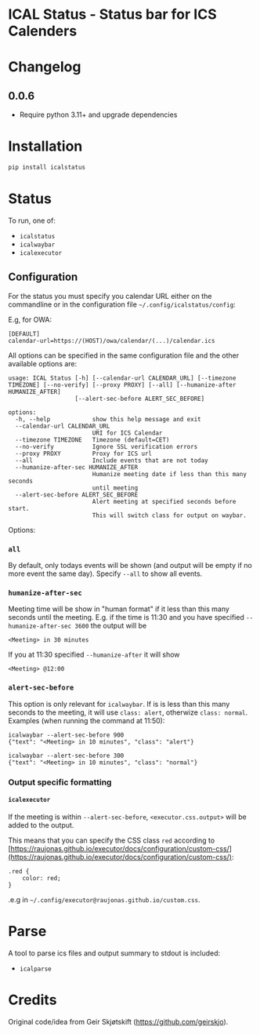 # ICAL Status - Status bar for ICS Calenders

# Changelog

## 0.0.6
- Require python 3.11+ and upgrade dependencies

# Installation

```bash
pip install icalstatus
```

# Status

To run, one of:

- `icalstatus`
- `icalwaybar`
- `icalexecutor`

## Configuration

For the status you must specify you calendar URL either on the commandline or in the
configuration file `~/.config/icalstatus/config`:

E.g, for OWA:

```
[DEFAULT]
calendar-url=https://(HOST)/owa/calendar/(...)/calendar.ics
```

All options can be specified in the same configuration file and
the other available options are:

```
usage: ICAL Status [-h] [--calendar-url CALENDAR_URL] [--timezone TIMEZONE] [--no-verify] [--proxy PROXY] [--all] [--humanize-after HUMANIZE_AFTER]
                   [--alert-sec-before ALERT_SEC_BEFORE]

options:
  -h, --help            show this help message and exit
  --calendar-url CALENDAR_URL
                        URI for ICS Calendar
  --timezone TIMEZONE   Timezone (default=CET)
  --no-verify           Ignore SSL verification errors
  --proxy PROXY         Proxy for ICS url
  --all                 Include events that are not today
  --humanize-after-sec HUMANIZE_AFTER
                        Humanize meeting date if less than this many seconds
                        until meeting
  --alert-sec-before ALERT_SEC_BEFORE
                        Alert meeting at specified seconds before start.
                        This will switch class for output on waybar.
```

Options:

### `all`

By default, only todays events will be shown (and output will be empty if
no more event the same day). Specify `--all` to show all events.

### `humanize-after-sec`

Meeting time will be show in "human format" if it less than this
many seconds until the meeting. E.g. if the time is 11:30 and you
have specified `--humanize-after-sec 3600` the output will be

```
<Meeting> in 30 minutes
```

If you at 11:30 specified `--humanize-after` it will show

```
<Meeting> @12:00
```

### `alert-sec-before`

This option is only relevant for `icalwaybar`. If is is less than this
many seconds to the meeting, it will use `class: alert`, otherwize
`class: normal`. Examples (when running the command at 11:50):

```
icalwaybar --alert-sec-before 900
{"text": "<Meeting> in 10 minutes", "class": "alert"}
```

```
icalwaybar --alert-sec-before 300
{"text": "<Meeting> in 10 minutes", "class": "normal"}
```

### Output specific formatting

#### `icalexecutor`

If the meeting is within `--alert-sec-before`, `<executor.css.output>` will be added to the output.

This means that you can specify the CSS class `red` according to [https://raujonas.github.io/executor/docs/configuration/custom-css/](https://raujonas.github.io/executor/docs/configuration/custom-css/):

```
.red {
    color: red;
}
```

.e.g in `~/.config/executor@raujonas.github.io/custom.css`.

# Parse

A tool to parse ics files and output summary to stdout is included:

- `icalparse`

# Credits

Original code/idea from Geir Skjøtskift (https://github.com/geirskjo).
